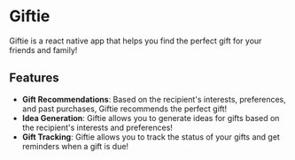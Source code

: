 # Giftie

Giftie is a react native app that helps you find the perfect gift for your friends and family!

## Features

- **Gift Recommendations**: Based on the recipient's interests, preferences, and past purchases, Giftie recommends the perfect gift!
- **Idea Generation**: Giftie allows you to generate ideas for gifts based on the recipient's interests and preferences!
- **Gift Tracking**: Giftie allows you to track the status of your gifts and get reminders when a gift is due!

